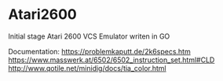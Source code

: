 # Atari2600
Initial stage Atari 2600 VCS Emulator writen in GO

Documentation:
https://problemkaputt.de/2k6specs.htm
https://www.masswerk.at/6502/6502_instruction_set.html#CLD
http://www.qotile.net/minidig/docs/tia_color.html

